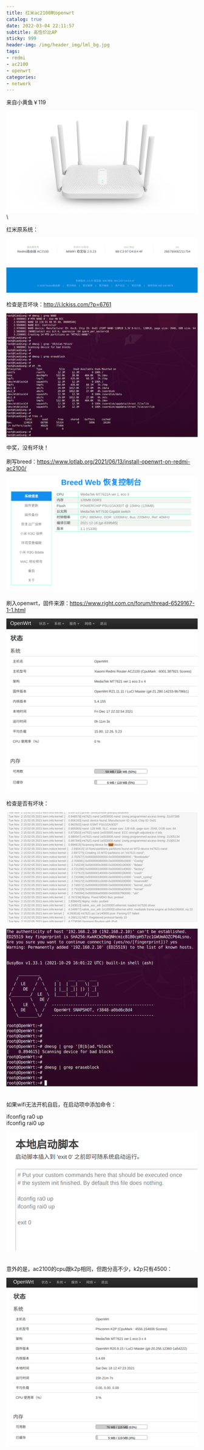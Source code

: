 ```yaml
---
title: 红米ac2100刷openwrt
catalog: true
date: 2022-03-04 22:11:57
subtitle: 高性价比AP
sticky: 999
header-img: /img/header_img/lml_bg.jpg
tags:
- redmi
- ac2100
- openwrt
categories:
- network
---
```


来自小黄鱼￥119

![](../../images/ac2100/ac2100.png)
\
\

红米原系统：

![](../../images/ac2100/origin_system.png)
\
\
检查是否坏块：http://i.lckiss.com/?p=6761

![](../../images/ac2100/bad_blocks.png)

中奖，没有坏块！
\
\
刷写breed：https://www.lotlab.org/2021/06/13/install-openwrt-on-redmi-ac2100/

![](../../images/ac2100/breed.png)
\
\
刷入openwrt，固件来源：https://www.right.com.cn/forum/thread-6529167-1-1.html

![](../../images/ac2100/op_overview.png)
\
\
检查是否有坏块：

![](../../images/ac2100/logs.png)

![](../../images/ac2100/shell.png)
\
\
\
如果wifi无法开机自启，在启动项中添加命令：

ifconfig ra0 up  
ifconfig rai0 up

![](../../images/ac2100/startup.png)
\
\
\
意外的是，ac2100的cpu跟k2p相同，但跑分高不少，k2p只有4500：
  
![](../../images/ac2100/k2p.png)

